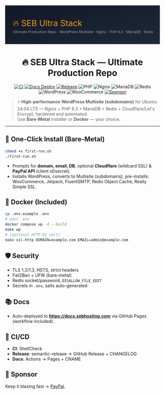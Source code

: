 <p align="center">
  <img src="SEBUltraStack.svg" alt="SEB Ultra Stack" width="900"/>
</p>

<h1 align="center">🔥 SEB Ultra Stack — Ultimate Production Repo</h1>

<p align="center">
  <a href="https://github.com/sebhosting/seb-ultra-stack/actions/workflows/ci.yml"><img alt="CI" src="https://github.com/sebhosting/seb-ultra-stack/actions/workflows/ci.yml/badge.svg"></a>
  <a href="https://github.com/sebhosting/seb-ultra-stack/actions/workflows/deploy.yml"><img alt="Docs Deploy" src="https://github.com/sebhosting/seb-ultra-stack/actions/workflows/deploy.yml/badge.svg"></a>
  <a href="https://github.com/sebhosting/seb-ultra-stack/releases"><img alt="Release" src="https://img.shields.io/github/v/release/sebhosting/seb-ultra-stack?sort=semver"></a>
  <img alt="PHP" src="https://img.shields.io/badge/PHP-8.3-777bb3?logo=php">
  <img alt="Nginx" src="https://img.shields.io/badge/Nginx-1.27-green?logo=nginx">
  <img alt="MariaDB" src="https://img.shields.io/badge/MariaDB-11-003545?logo=mariadb">
  <img alt="Redis" src="https://img.shields.io/badge/Redis-7-red?logo=redis">
  <img alt="WordPress" src="https://img.shields.io/badge/WordPress-Multisite-21759b?logo=wordpress">
  <img alt="WooCommerce" src="https://img.shields.io/badge/WooCommerce-Ready-96588a?logo=woocommerce">
  <a href="https://www.paypal.com/ncp/payment/Z5ZWDLX6BW9NQ"><img alt="Sponsor" src="https://img.shields.io/badge/Sponsor-PayPal-blue?logo=paypal&style=for-the-badge"></a>
</p>

> ⚡ <strong>High-performance WordPress Multisite (subdomains)</strong> for Ubuntu 24.04 LTS — Nginx + PHP 8.3 + MariaDB + Redis + Cloudflare/Let's Encrypt, hardened and automated.  
> Use <strong>Bare-Metal</strong> installer or <strong>Docker</strong> — your choice.

---

## 🚀 One-Click Install (Bare-Metal)
```bash
chmod +x first-run.sh
./first-run.sh
```
- Prompts for <strong>domain, email, DB</strong>, optional <strong>Cloudflare</strong> (wildcard SSL) & <strong>PayPal API</strong> (client id/secret).  
- Installs WordPress, converts to Multisite (subdomains), pre-installs: WooCommerce, Jetpack, FluentSMTP, Redis Object Cache, Really Simple SSL.

## 🐳 Docker (Included)
```bash
cp .env.example .env
# edit .env
docker compose up -d --build
make wp
# (optional HTTP-01 cert) 
make ssl-http DOMAIN=example.com EMAIL=admin@example.com
```

## 🛡️ Security
- TLS 1.2/1.3, HSTS, strict headers
- Fail2Ban + UFW (bare-metal)
- Redis socket/password, `DISALLOW_FILE_EDIT`
- Secrets in `.env`, salts auto-generated

## 📚 Docs
- Auto-deployed to **https://docs.sebhosting.com** via GitHub Pages (workflow included).

## 🧩 CI/CD
- **CI**: ShellCheck
- **Release**: semantic-release → GitHub Release + CHANGELOG
- **Docs**: Actions → Pages + CNAME

## 🤝 Sponsor
Keep it blazing fast → <a href="https://www.paypal.com/ncp/payment/Z5ZWDLX6BW9NQ">PayPal</a>.

